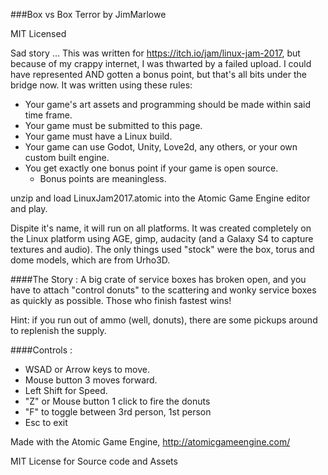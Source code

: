 ###Box vs Box Terror 
by JimMarlowe

MIT Licensed

Sad story ... This was written for https://itch.io/jam/linux-jam-2017, but because of my crappy internet, I was thwarted by a failed upload. I could have represented AND gotten a bonus point, but that's all bits under the bridge now. It was written using these rules:

+ Your game's art assets and programming should be made within said time frame.
+ Your game must be submitted to this page.
+ Your game must have a Linux build.
+ Your game can use Godot, Unity, Love2d, any others, or your own custom built engine.
+ You get exactly one bonus point if your game is open source.
   + Bonus points are meaningless.

unzip and load LinuxJam2017.atomic into the Atomic Game Engine editor and play.

Dispite it's name, it will run on all platforms. It was created completely on the Linux platform using AGE, gimp, audacity (and a Galaxy S4 to capture textures and audio). The only things used "stock" were the box, torus and dome models, which are from Urho3D.

####The Story :
A big crate of service boxes has broken open, and you have to attach "control donuts" to the scattering and wonky service boxes as quickly as possible. Those who finish fastest wins!

Hint: if you run out of ammo (well, donuts), there are some pickups around to replenish the supply.

####Controls :
+ WSAD or Arrow keys to move.
+ Mouse button 3 moves forward.
+ Left Shift for Speed.
+ "Z" or Mouse button 1 click to fire the donuts
+ "F" to toggle between 3rd person, 1st person
+ Esc to exit
   
Made with the Atomic Game Engine, http://atomicgameengine.com/

MIT License for Source code and Assets



